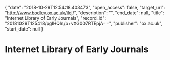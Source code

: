 {
  "date": "2018-10-29T12:54:18.403473", 
  "open_access": false, 
  "target_url": "http://www.bodley.ox.ac.uk/ilej/", 
  "description": "", 
  "end_date": null, 
  "title": "Internet Library of Early Journals", 
  "record_id": "20181029T125418/pgIHQIn/p+vXG007RTEpjA==", 
  "publisher": "ox.ac.uk", 
  "start_date": null
}

# Internet Library of Early Journals

